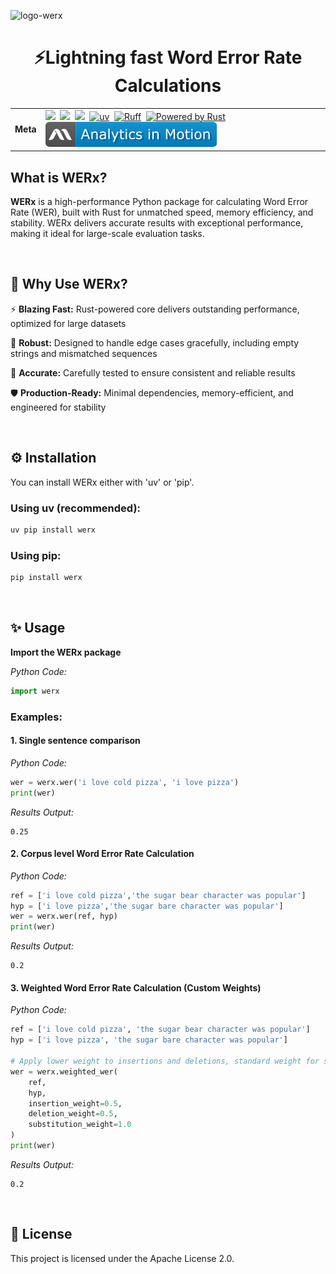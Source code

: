 ![logo-werx](https://github.com/user-attachments/assets/26701780-4809-433d-9920-38c221bd016b)

<h1 align="center">⚡Lightning fast Word Error Rate Calculations</h1>


<!-- badges: start -->

<div align="center">
  <table>
    <tr>
      <td><strong>Meta</strong></td>
      <td>
        <a href="https://pypi.org/project/werx/"><img src="https://img.shields.io/pypi/v/werx?label=PyPI&color=blue"></a>&nbsp;
        <a href="https://www.python.org/downloads/"><img src="https://img.shields.io/badge/python-3.10%7C3.11%7C3.12%7C3.13-blue?logo=python&logoColor=ffdd54"></a>&nbsp;
        <a href="https://github.com/analyticsinmotion/werx/blob/main/LICENSE"><img src="https://img.shields.io/badge/License-Apache_2.0-blue.svg"></a>&nbsp;
        <a href="https://github.com/astral-sh/uv"><img src="https://img.shields.io/endpoint?url=https://raw.githubusercontent.com/astral-sh/uv/main/assets/badge/v0.json" alt="uv"></a>&nbsp;
        <a href="https://github.com/astral-sh/ruff"><img src="https://img.shields.io/endpoint?url=https://raw.githubusercontent.com/astral-sh/ruff/main/assets/badge/v2.json" alt="Ruff"></a>&nbsp;
        <a href="https://www.rust-lang.org"><img src="https://img.shields.io/badge/Powered%20by-Rust-black?logo=rust&logoColor=white" alt="Powered by Rust"></a>&nbsp;
        <a href="https://www.analyticsinmotion.com"><img src="https://raw.githubusercontent.com/analyticsinmotion/.github/main/assets/images/analytics-in-motion-github-badge-rounded.svg" alt="Analytics in Motion"></a>
        <!-- &nbsp;
        <a href="https://pypi.org/project/werx/"><img src="https://img.shields.io/pypi/dm/werx?label=PyPI%20downloads"></a>&nbsp;
        <a href="https://pepy.tech/project/werx"><img src="https://static.pepy.tech/badge/werx"></a>
        -->
      </td>
    </tr>
  </table>
</div>

<!-- badges: end -->


## What is WERx?

**WERx** is a high-performance Python package for calculating Word Error Rate (WER), built with Rust for unmatched speed, memory efficiency, and stability. WERx delivers accurate results with exceptional performance, making it ideal for large-scale evaluation tasks.

<br/>

## 🚀 Why Use WERx?

⚡ **Blazing Fast:** Rust-powered core delivers outstanding performance, optimized for large datasets<br>

🧩 **Robust:** Designed to handle edge cases gracefully, including empty strings and mismatched sequences<br>

📐 **Accurate:** Carefully tested to ensure consistent and reliable results<br>

🛡️ **Production-Ready:** Minimal dependencies, memory-efficient, and engineered for stability<br> 

<br/>

## ⚙️ Installation

You can install WERx either with 'uv' or 'pip'.

### Using uv (recommended):
```bash
uv pip install werx
```

### Using pip:
```bash
pip install werx
```

<br/>

## ✨ Usage
**Import the WERx package**

*Python Code:*
```python
import werx
```

### Examples:

#### 1. Single sentence comparison

*Python Code:*
```python
wer = werx.wer('i love cold pizza', 'i love pizza')
print(wer)
```

*Results Output:*
```
0.25
```

#### 2. Corpus level Word Error Rate Calculation

*Python Code:*
```python
ref = ['i love cold pizza','the sugar bear character was popular']
hyp = ['i love pizza','the sugar bare character was popular']
wer = werx.wer(ref, hyp)
print(wer)
```

*Results Output:*
```
0.2
```

#### 3. Weighted Word Error Rate Calculation (Custom Weights)

*Python Code:*
```python
ref = ['i love cold pizza', 'the sugar bear character was popular']
hyp = ['i love pizza', 'the sugar bare character was popular']

# Apply lower weight to insertions and deletions, standard weight for substitutions
wer = werx.weighted_wer(
    ref, 
    hyp, 
    insertion_weight=0.5, 
    deletion_weight=0.5, 
    substitution_weight=1.0
)
print(wer)
```

*Results Output:*
```
0.2
```

<br/>

## 📄 License

This project is licensed under the Apache License 2.0.



